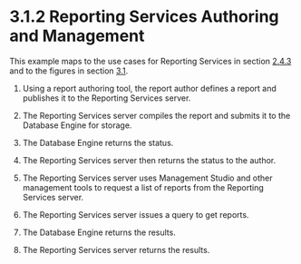 <html dir="LTR" xmlns:mshelp="http://msdn.microsoft.com/mshelp" xmlns:ddue="http://ddue.schemas.microsoft.com/authoring/2003/5" xmlns:xlink="http://www.w3.org/1999/xlink" xmlns:tool="http://www.microsoft.com/tooltip">
    <head>
        <meta http-equiv="Content-Type" content="text/html; CHARSET=utf-8"></meta>
        <meta name="save" content="history"></meta>
        <title>3.1.2 Reporting Services Authoring and Management</title>
        <xml>
            <mshelp:toctitle title="3.1.2 Reporting Services Authoring and Management"></mshelp:toctitle>
            <mshelp:rltitle title="[MS-SSSO]: Reporting Services Authoring and Management"></mshelp:rltitle>
            <mshelp:keyword index="A" term="e07772ba-c3ca-4ad8-b8d9-61aafea12025"></mshelp:keyword>
            <mshelp:attr name="DCSext.ContentType" value="open specification"></mshelp:attr>
            <mshelp:attr name="AssetID" value="e07772ba-c3ca-4ad8-b8d9-61aafea12025"></mshelp:attr>
            <mshelp:attr name="TopicType" value="kbRef"></mshelp:attr>
            <mshelp:attr name="DCSext.Title" value="[MS-SSSO]: Reporting Services Authoring and Management" />
        </xml>
    </head>
    <body>
        <div id="header">
            <h1 class="heading">3.1.2 Reporting Services Authoring and Management</h1>
        </div>
        <div id="mainSection">
            <div id="mainBody">
                <div id="allHistory" class="saveHistory"></div>
                <div id="sectionSection0" class="section" name="collapseableSection">
                    

<p>This example maps to the use cases for Reporting Services in
section <a href="839cbfbd-2e45-4d69-afda-432a33fbd243.htm">2.4.3</a> and to
the figures in section <a href="4cf4424f-ac9e-47c9-b464-cb6cfd355377.htm">3.1</a>.</p>

<ol><li><p><span>    </span>Using a report
authoring tool, the report author defines a report and publishes it to the
Reporting Services server. </p>

</li><li><p><span>    </span>The Reporting
Services server compiles the report and submits it to the Database Engine for
storage.</p>

</li><li><p><span>    </span>The Database
Engine returns the status.</p>

</li><li><p><span>    </span>The Reporting
Services server then returns the status to the author.</p>

</li><li><p><span>    </span>The Reporting
Services server uses Management Studio and other management tools to request a
list of reports from the Reporting Services server.</p>

</li><li><p><span>    </span>The Reporting
Services server issues a query to get reports.</p>

</li><li><p><span>    </span>The Database
Engine returns the results.</p>

</li><li><p><span>    </span>The Reporting
Services server returns the results.</p>

</li></ol>
                </div>
            </div>
        </div>
    </body>
</html>